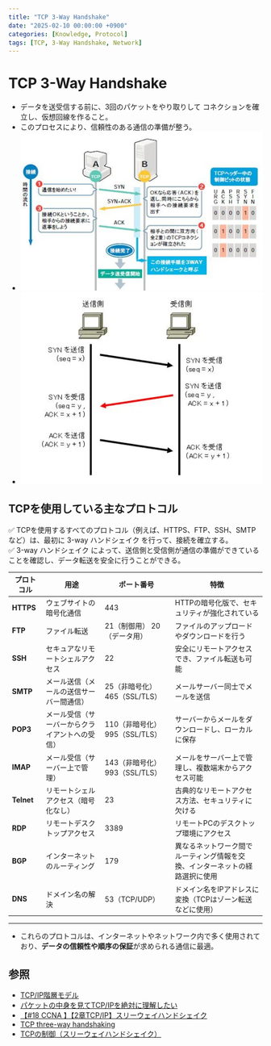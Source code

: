 ```yaml
---
title: "TCP 3-Way Handshake"
date: "2025-02-10 00:00:00 +0900"
categories: [Knowledge, Protocol]
tags: [TCP, 3-Way Handshake, Network]
---
```


# TCP 3-Way Handshake

- データを送受信する前に、3回のパケットをやり取りして コネクションを確立し、仮想回線を作ること。
- このプロセスにより、信頼性のある通信の準備が整う。
- ![alt text](../assets/images/Screenshot_2025-02-10_1207401.jpg)
- ![alt text](../assets/images/Screenshot_2025-02-11_120615.png)

## TCPを使用している主なプロトコル

✅ TCPを使用するすべてのプロトコル（例えば、HTTPS、FTP、SSH、SMTPなど）は、最初に 3-way ハンドシェイク を行って、接続を確立する。  
✅ 3-way ハンドシェイク によって、送信側と受信側が通信の準備ができていることを確認し、データ転送を安全に行うことができる。 


| プロトコル  | 用途                                    | ポート番号  | 特徴                                           |
|------------|-----------------------------------------|------------|------------------------------------------------|
| **HTTPS**  | ウェブサイトの暗号化通信                 | 443        | HTTPの暗号化版で、セキュリティが強化されている         |
| **FTP**    | ファイル転送                            | 21（制御用） 20（データ用）| ファイルのアップロードやダウンロードを行う                     |
| **SSH**    | セキュアなリモートシェルアクセス         | 22         | 安全にリモートアクセスでき、ファイル転送も可能               |
| **SMTP**   | メール送信（メールの送信サーバー間通信） | 25（非暗号化）465（SSL/TLS）| メールサーバー同士でメールを送信                           |
| **POP3**   | メール受信（サーバーからクライアントへの受信）  | 110（非暗号化） 995（SSL/TLS）| サーバーからメールをダウンロードし、ローカルに保存                |
| **IMAP**   | メール受信（サーバー上で管理）            | 143（非暗号化） 993（SSL/TLS）| メールをサーバー上で管理し、複数端末からアクセス可能              |
| **Telnet** | リモートシェルアクセス（暗号化なし）      | 23         | 古典的なリモートアクセス方法、セキュリティに欠ける               |
| **RDP**    | リモートデスクトップアクセス             | 3389       | リモートPCのデスクトップ環境にアクセス                       |
| **BGP**    | インターネットのルーティング              | 179        | 異なるネットワーク間でルーティング情報を交換、インターネットの経路選択に使用 |
| **DNS**    | ドメイン名の解決                        | 53（TCP/UDP）| ドメイン名をIPアドレスに変換（TCPはゾーン転送などに使用）         |

---

- これらのプロトコルは、インターネットやネットワーク内で多く使用されており、**データの信頼性や順序の保証**が求められる通信に最適。

## 参照

- [TCP/IP階層モデル](https://www.youtube.com/watch?v=BzEOXMZmru8)
- [パケットの中身を見てTCP/IPを絶対に理解したい](https://www.youtube.com/watch?v=fmN3xrqEz_0&t=1s)
- [【#18 CCNA 】【2章TCP/IP】スリーウェイハンドシェイク](https://www.youtube.com/watch?v=qj1HPyIFW8E)
- [TCP three-way handshaking](https://www.infraexpert.com/study/tcpip9.html)
- [TCPの制御（スリーウェイハンドシェイク）](https://net-skills.net/intro-menu1/three-way-handshake/)